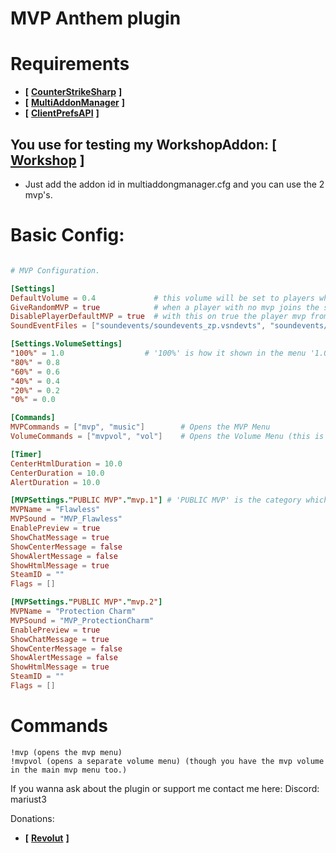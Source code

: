 # MVP Anthem plugin

# Requirements
- **[** [**CounterStrikeSharp**](https://github.com/roflmuffin/CounterStrikeSharp) **]**
- **[** [**MultiAddonManager**](https://github.com/Source2ZE/MultiAddonManager) **]**
- **[** [**ClientPrefsAPI**](https://github.com/Cruze03/Clientprefs) **]**

## You use for testing my WorkshopAddon: **[** [**Workshop**](https://steamcommunity.com/sharedfiles/filedetails/?id=3450055137) **]**
- Just add the addon id in multiaddongmanager.cfg and you can use the 2 mvp's.

# Basic Config:
```toml

# MVP Configuration.

[Settings]
DefaultVolume = 0.4             # this volume will be set to players who don't have one setted.
GiveRandomMVP = true            # when a player with no mvp joins the server, a random MVP is assinged to him.
DisablePlayerDefaultMVP = true  # with this on true the player mvp from steam will be disabled.
SoundEventFiles = ["soundevents/soundevents_zp.vsndevts", "soundevents/mvp_anthem.vsndevts"]            # VERY IMPORTANT: In order for the sounds to work you need to add the path for soundevent file here.

[Settings.VolumeSettings]
"100%" = 1.0                  # '100%' is how it shown in the menu '1.0' is the actual volume.
"80%" = 0.8
"60%" = 0.6
"40%" = 0.4
"20%" = 0.2
"0%" = 0.0

[Commands]
MVPCommands = ["mvp", "music"]        # Opens the MVP Menu
VolumeCommands = ["mvpvol", "vol"]    # Opens the Volume Menu (this is just a separate command)

[Timer]
CenterHtmlDuration = 10.0
CenterDuration = 10.0
AlertDuration = 10.0

[MVPSettings."PUBLIC MVP"."mvp.1"] # 'PUBLIC MVP' is the category which will be shown in the menu. 'mvp.1' is the key which u set the message too.
MVPName = "Flawless"
MVPSound = "MVP_Flawless"
EnablePreview = true
ShowChatMessage = true
ShowCenterMessage = false
ShowAlertMessage = false
ShowHtmlMessage = true
SteamID = ""
Flags = []

[MVPSettings."PUBLIC MVP"."mvp.2"]
MVPName = "Protection Charm"
MVPSound = "MVP_ProtectionCharm"
EnablePreview = true
ShowChatMessage = true
ShowCenterMessage = false
ShowAlertMessage = false
ShowHtmlMessage = true
SteamID = ""
Flags = []

```

# Commands
```
!mvp (opens the mvp menu)
!mvpvol (opens a separate volume menu) (though you have the mvp volume in the main mvp menu too.)
```

If you wanna ask about the plugin or support me contact me here:
Discord: mariust3

Donations:
- **[** [**Revolut**](revolut.me/dynutrqxrj) **]**
